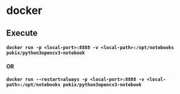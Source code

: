 # docker

## Execute
#### `docker run -p <local-port>:8888 -v <local-path>:/opt/notebooks pokix/python3opencv3-notebook`
#### OR
####
#### `docker run --restart=always -p <local-port>:8888 -v <local-path>:/opt/notebooks pokix/python3opencv3-notebook`
